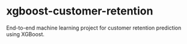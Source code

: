 # xgboost-customer-retention
End-to-end machine learning project for customer retention prediction using XGBoost.
